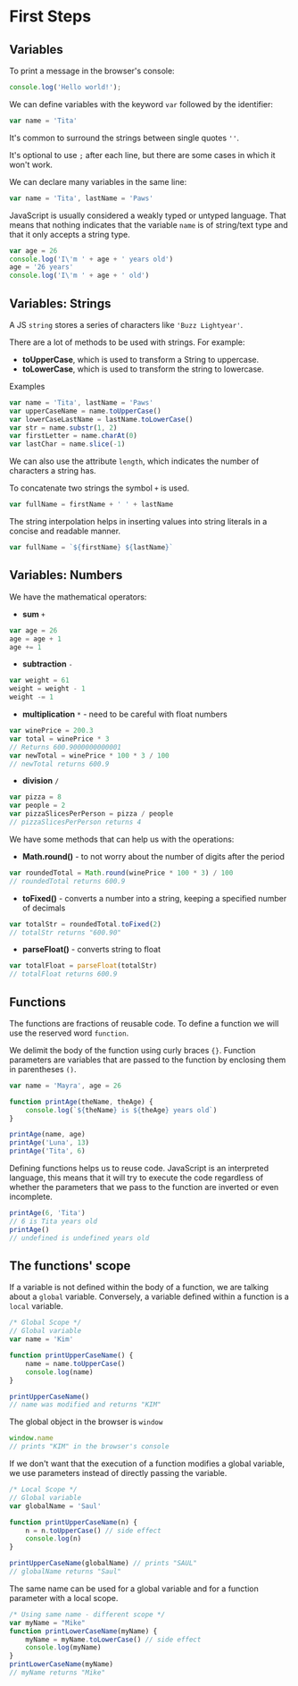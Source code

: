 # First Steps

## Variables

To print a message in the browser's console:
```js
console.log('Hello world!');
```

We can define variables with the keyword `var` followed by the identifier:
```js
var name = 'Tita'
```

It's common to surround the strings between single quotes `''`.

It's optional to use `;` after each line, but there are some cases in which it won't work.

We can declare many variables in the same line:
```js
var name = 'Tita', lastName = 'Paws'
```

JavaScript is usually considered a weakly typed or untyped language. That means that nothing indicates that the variable `name` is of string/text type and that it only accepts a string type.

```js
var age = 26
console.log('I\'m ' + age + ' years old')
age = '26 years'
console.log('I\'m ' + age + ' old')
```

## Variables: Strings
A JS `string` stores a series of characters like `'Buzz Lightyear'`.

There are a lot of methods to be used with strings. For example:

* **toUpperCase**, which is used to transform a String to uppercase. 
* **toLowerCase**, which is used to transform the string to lowercase.

Examples
```js
var name = 'Tita', lastName = 'Paws'
var upperCaseName = name.toUpperCase()
var lowerCaseLastName = lastName.toLowerCase()
var str = name.substr(1, 2)
var firstLetter = name.charAt(0)
var lastChar = name.slice(-1)
```

We can also use the attribute `length`, which indicates the number of characters a string has.

To concatenate two strings the symbol `+` is used.
```js
var fullName = firstName + ' ' + lastName
```

The string interpolation helps in inserting values into string literals in a concise and readable manner.
```js
var fullName = `${firstName} ${lastName}`
```

## Variables: Numbers

We have the mathematical operators:

* **sum** `+`
```js
var age = 26
age = age + 1
age += 1
 ```
* **subtraction** `-`
```js
var weight = 61
weight = weight - 1
weight -= 1
``` 
* **multiplication** `*` - need to be careful with float numbers 
```js
var winePrice = 200.3
var total = winePrice * 3
// Returns 600.9000000000001
var newTotal = winePrice * 100 * 3 / 100
// newTotal returns 600.9
```
* **division** `/`
```js
var pizza = 8
var people = 2
var pizzaSlicesPerPerson = pizza / people
// pizzaSlicesPerPerson returns 4
```

We have some methods that can help us with the operations:

* **Math.round()** - to not worry about the number of digits after the period
```js
var roundedTotal = Math.round(winePrice * 100 * 3) / 100
// roundedTotal returns 600.9
```
* **toFixed()** - converts a number into a string, keeping a specified number of decimals
```js
var totalStr = roundedTotal.toFixed(2)
// totalStr returns "600.90"
```
* **parseFloat()** - converts string to float
```js
var totalFloat = parseFloat(totalStr)
// totalFloat returns 600.9
```

## Functions

The functions are fractions of reusable code. To define a function we will use the reserved word `function`.

We delimit the body of the function using curly braces `{}`. Function parameters are variables that are passed to the function by enclosing them in parentheses `()`.
```js
var name = 'Mayra', age = 26

function printAge(theName, theAge) {
    console.log(`${theName} is ${theAge} years old`)
}

printAge(name, age)
printAge('Luna', 13)
printAge('Tita', 6)
```

Defining functions helps us to reuse code. JavaScript is an interpreted language, this means that it will try to execute the code regardless of whether the parameters that we pass to the function are inverted or even incomplete.
```js
printAge(6, 'Tita')
// 6 is Tita years old
printAge()
// undefined is undefined years old
```

## The functions' scope

If a variable is not defined within the body of a function, we are talking about a `global` variable. Conversely, a variable defined within a function is a `local` variable.
```js
/* Global Scope */
// Global variable
var name = 'Kim'

function printUpperCaseName() {
    name = name.toUpperCase()
    console.log(name)
}

printUpperCaseName()
// name was modified and returns "KIM"
```

The global object in the browser is `window`
```js
window.name 
// prints "KIM" in the browser's console
```

If we don't want that the execution of a function modifies a global variable, we use parameters instead of directly passing the variable.
```js
/* Local Scope */
// Global variable
var globalName = 'Saul'

function printUpperCaseName(n) {
    n = n.toUpperCase() // side effect
    console.log(n)
}

printUpperCaseName(globalName) // prints "SAUL"
// globalName returns "Saul"
```

The same name can be used for a global variable and for a function parameter with a local scope.
```js
/* Using same name - different scope */
var myName = "Mike"
function printLowerCaseName(myName) {
    myName = myName.toLowerCase() // side effect
    console.log(myName)
}
printLowerCaseName(myName)
// myName returns "Mike"
```